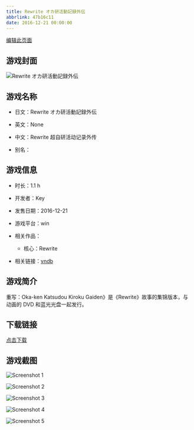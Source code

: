 ```yaml
---
title: Rewrite オカ研活動記録外伝
abbrlink: 47b16c11
date: 2016-12-21 00:00:00
---
```

[编辑此页面](https://github.com/ACG-3/ADV3-source/blob/main/source/_posts/games/Rewrite%20%E3%82%AA%E3%82%AB%E7%A0%94%E6%B4%BB%E5%8B%95%E8%A8%98%E9%8C%B2%E5%A4%96%E4%BC%9D.md)

## 游戏封面

![Rewrite オカ研活動記録外伝](https%3A//pan.timero.xyz/onedrive/img_lib_001/Rewrite%20%E3%82%AA%E3%82%AB%E7%A0%94%E6%B4%BB%E5%8B%95%E8%A8%98%E9%8C%B2%E5%A4%96%E4%BC%9D_cover.avif)


## 游戏名称

- 日文：Rewrite オカ研活動記録外伝
- 英文：None
- 中文：Rewrite 超自研活动记录外传

- 别名：


## 游戏信息

- 时长：1.1 h
- 开发者：Key
- 发售日期：2016-12-21
- 游戏平台：win
- 相关作品：
   - 核心：Rewrite

- 相关链接：[vndb](https://vndb.org/v19611)


## 游戏简介

重写：Oka-ken Katsudou Kiroku Gaiden》是《Rewrite》故事的集锦版本，与动画的 DVD 和蓝光光盘一起发行。


## 下载链接

[点击下载](https://pan.timero.xyz/onedrive/adv_lib_001/Rewrite%20%E3%82%AA%E3%82%AB%E7%A0%94%E6%B4%BB%E5%8B%95%E8%A8%98%E9%8C%B2%E5%A4%96%E4%BC%9D)


## 游戏截图


![Screenshot 1](https%3A//pan.timero.xyz/onedrive/img_lib_001/Rewrite%20%E3%82%AA%E3%82%AB%E7%A0%94%E6%B4%BB%E5%8B%95%E8%A8%98%E9%8C%B2%E5%A4%96%E4%BC%9D_Screenshot_1.avif)

![Screenshot 2](https%3A//pan.timero.xyz/onedrive/img_lib_001/Rewrite%20%E3%82%AA%E3%82%AB%E7%A0%94%E6%B4%BB%E5%8B%95%E8%A8%98%E9%8C%B2%E5%A4%96%E4%BC%9D_Screenshot_2.avif)

![Screenshot 3](https%3A//pan.timero.xyz/onedrive/img_lib_001/Rewrite%20%E3%82%AA%E3%82%AB%E7%A0%94%E6%B4%BB%E5%8B%95%E8%A8%98%E9%8C%B2%E5%A4%96%E4%BC%9D_Screenshot_3.avif)

![Screenshot 4](https%3A//pan.timero.xyz/onedrive/img_lib_001/Rewrite%20%E3%82%AA%E3%82%AB%E7%A0%94%E6%B4%BB%E5%8B%95%E8%A8%98%E9%8C%B2%E5%A4%96%E4%BC%9D_Screenshot_4.avif)

![Screenshot 5](https%3A//pan.timero.xyz/onedrive/img_lib_001/Rewrite%20%E3%82%AA%E3%82%AB%E7%A0%94%E6%B4%BB%E5%8B%95%E8%A8%98%E9%8C%B2%E5%A4%96%E4%BC%9D_Screenshot_5.avif)

